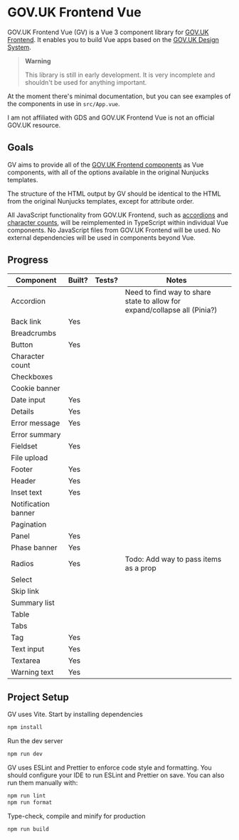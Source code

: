 # GOV.UK Frontend Vue

GOV.UK Frontend Vue (GV) is a Vue 3 component library for [GOV.UK Frontend](https://github.com/alphagov/govuk-frontend). It enables you to build Vue apps based on the [GOV.UK Design System](https://design-system.service.gov.uk/).

> **Warning**
>
> This library is still in early development. It is very incomplete and shouldn't be used for anything important.

At the moment there's minimal documentation, but you can see examples of the components in use in `src/App.vue`.

I am not affiliated with GDS and GOV.UK Frontend Vue is not an official GOV.UK resource.

## Goals

GV aims to provide all of the [GOV.UK Frontend components](https://design-system.service.gov.uk/components/) as Vue components, with all of the options available in the original Nunjucks templates.

The structure of the HTML output by GV should be identical to the HTML from the original Nunjucks templates, except for attribute order.

All JavaScript functionality from GOV.UK Frontend, such as [accordions](https://design-system.service.gov.uk/components/accordion/) and [character counts](https://design-system.service.gov.uk/components/character-count/), will be reimplemented in TypeScript within individual Vue components. No JavaScript files from GOV.UK Frontend will be used. No external dependencies will be used in components beyond Vue.

## Progress

| Component           | Built? | Tests? | Notes                                                                     |
|---------------------|--------|-------|---------------------------------------------------------------------------|
| Accordion           |        |       | Need to find way to share state to allow for expand/collapse all (Pinia?) |
| Back link           | Yes    |       |                                                                           |
| Breadcrumbs         |        |       |                                                                           |
| Button              | Yes    |       |                                                                           |
| Character count     |        |       |                                                                           |
| Checkboxes          |        |       |                                                                           |
| Cookie banner       |        |       |                                                                           |
| Date input          | Yes    |       |                                                                           |
| Details             | Yes    |       |                                                                           |
| Error message       | Yes    |       |                                                                           |
| Error summary       |        |       |                                                                           |
| Fieldset            | Yes    |       |                                                                           |
| File upload         |        |       |                                                                           |
| Footer              | Yes    |       |                                                                           |
| Header              | Yes    |       |                                                                           |
| Inset text          | Yes    |       |                                                                           |
| Notification banner |        |       |                                                                           |
| Pagination          |        |       |                                                                           |
| Panel               | Yes    |       |                                                                           |
| Phase banner        | Yes    |       |                                                                           |
| Radios              | Yes    |       | Todo: Add way to pass items as a prop                                     |
| Select              |        |       |                                                                           |
| Skip link           |        |       |                                                                           |
| Summary list        |        |       |                                                                           |
| Table               |        |       |                                                                           |
| Tabs                |        |       |                                                                           |
| Tag                 | Yes    |       |                                                                           |
| Text input          | Yes    |       |                                                                           |
| Textarea            | Yes    |       |                                                                           |
| Warning text        | Yes    |       |                                                                           |

## Project Setup

GV uses Vite. Start by installing dependencies

```sh
npm install
```

Run the dev server

```sh
npm run dev
```

GV uses ESLint and Prettier to enforce code style and formatting. You should configure your IDE to run ESLint and Prettier on save. You can also run them manually with:

```sh
npm run lint
npm run format
```

Type-check, compile and minify for production

```sh
npm run build
```
